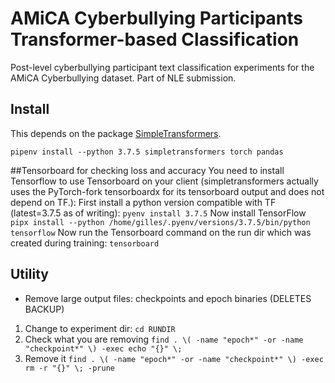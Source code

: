 # AMiCA Cyberbullying Participants Transformer-based Classification
Post-level cyberbullying participant text classification experiments for the AMiCA Cyberbullying dataset.
Part of NLE submission.

## Install
This depends on the package [SimpleTransformers](https://github.com/ThilinaRajapakse/simpletransformers).

`pipenv install --python 3.7.5 simpletransformers torch pandas`

##Tensorboard for checking loss and accuracy
You need to install Tensorflow to use Tensorboard on your client (simpletransformers actually uses the PyTorch-fork tensorboardx for its tensorboard output and does not depend on TF.):
First install a python version compatible with TF (latest=3.7.5 as of writing):
`pyenv install 3.7.5`
Now install TensorFlow
`pipx install --python /home/gilles/.pyenv/versions/3.7.5/bin/python tensorflow`
Now run the Tensorboard command on the run dir which was created during training:
`tensorboard`

## Utility
- Remove large output files: checkpoints and epoch binaries (DELETES BACKUP)
1. Change to experiment dir: `cd RUNDIR`
2. Check what you are removing `find . \( -name "epoch*" -or -name "checkpoint*" \) -exec echo "{}" \;`
3. Remove it `find . \( -name "epoch*" -or -name "checkpoint*" \) -exec rm -r "{}" \; -prune`
